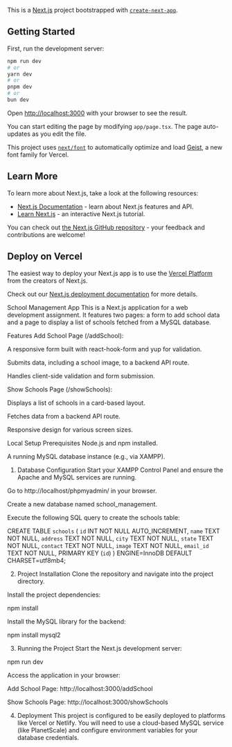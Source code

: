 This is a [Next.js](https://nextjs.org) project bootstrapped with [`create-next-app`](https://nextjs.org/docs/app/api-reference/cli/create-next-app).

## Getting Started

First, run the development server:

```bash
npm run dev
# or
yarn dev
# or
pnpm dev
# or
bun dev
```

Open [http://localhost:3000](http://localhost:3000) with your browser to see the result.

You can start editing the page by modifying `app/page.tsx`. The page auto-updates as you edit the file.

This project uses [`next/font`](https://nextjs.org/docs/app/building-your-application/optimizing/fonts) to automatically optimize and load [Geist](https://vercel.com/font), a new font family for Vercel.

## Learn More

To learn more about Next.js, take a look at the following resources:

- [Next.js Documentation](https://nextjs.org/docs) - learn about Next.js features and API.
- [Learn Next.js](https://nextjs.org/learn) - an interactive Next.js tutorial.

You can check out [the Next.js GitHub repository](https://github.com/vercel/next.js) - your feedback and contributions are welcome!

## Deploy on Vercel

The easiest way to deploy your Next.js app is to use the [Vercel Platform](https://vercel.com/new?utm_medium=default-template&filter=next.js&utm_source=create-next-app&utm_campaign=create-next-app-readme) from the creators of Next.js.

Check out our [Next.js deployment documentation](https://nextjs.org/docs/app/building-your-application/deploying) for more details.








<!-- school management app readme section  -->
School Management App
This is a Next.js application for a web development assignment. It features two pages: a form to add school data and a page to display a list of schools fetched from a MySQL database.

Features
Add School Page (/addSchool):

A responsive form built with react-hook-form and yup for validation.

Submits data, including a school image, to a backend API route.

Handles client-side validation and form submission.

Show Schools Page (/showSchools):

Displays a list of schools in a card-based layout.

Fetches data from a backend API route.

Responsive design for various screen sizes.

Local Setup
Prerequisites
Node.js and npm installed.

A running MySQL database instance (e.g., via XAMPP).

1. Database Configuration
Start your XAMPP Control Panel and ensure the Apache and MySQL services are running.

Go to http://localhost/phpmyadmin/ in your browser.

Create a new database named school_management.

Execute the following SQL query to create the schools table:

CREATE TABLE `schools` (
  `id` INT NOT NULL AUTO_INCREMENT,
  `name` TEXT NOT NULL,
  `address` TEXT NOT NULL,
  `city` TEXT NOT NULL,
  `state` TEXT NOT NULL,
  `contact` TEXT NOT NULL,
  `image` TEXT NOT NULL,
  `email_id` TEXT NOT NULL,
  PRIMARY KEY (`id`)
) ENGINE=InnoDB DEFAULT CHARSET=utf8mb4;

2. Project Installation
Clone the repository and navigate into the project directory.

Install the project dependencies:

npm install

Install the MySQL library for the backend:

npm install mysql2

3. Running the Project
Start the Next.js development server:

npm run dev

Access the application in your browser:

Add School Page: http://localhost:3000/addSchool

Show Schools Page: http://localhost:3000/showSchools

4. Deployment
This project is configured to be easily deployed to platforms like Vercel or Netlify. You will need to use a cloud-based MySQL service (like PlanetScale) and configure environment variables for your database credentials.